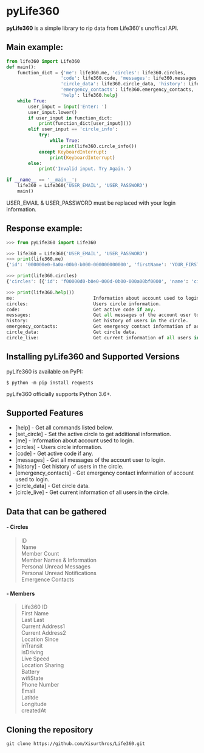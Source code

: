# pyLife360

**pyLife360** is a simple library to rip data from Life360's unoffical API.

## Main example:
```python
from life360 import Life360
def main():
    function_dict = {'me': life360.me, 'circles': life360.circles,
                    'code': life360.code, 'messages': life360.messages,
                    'circle_data': life360.circle_data, 'history': life360.history,
                    'emergency_contacts': life360.emergency_contacts, 'set_circle': life360.set_circle, 
                    'help': life360.help}
    while True:
        user_input = input('Enter: ')
        user_input.lower()
        if user_input in function_dict:
            print(function_dict[user_input]())
        elif user_input == 'circle_info':
            try: 
                while True:
                    print(life360.circle_info())
            except KeyboardInterrupt:
                print(KeyboardInterrupt)
        else:
            print('Invalid input. Try Again.')

if __name__ == '__main__':
    life360 = Life360('USER_EMAIL', 'USER_PASSWORD')
    main()
```
USER_EMAIL & USER_PASSWORD must be replaced with your login information.

## Response example:
```python
>>> from pyLife360 import Life360

>>> life360 = Life360('USER_EMAIL', 'USER_PASSWORD')
>>> print(life360.me)
{'id': '000000e0-0a0a-00b0-b000-000000000000', 'firstName': 'YOUR_FIRST_NAME', 'lastName': 'YOUR_LAST_NAME', 'loginEmail': 'exmaple@email.com', 'loginPhone': '+10000000000', 'avatar': 'https://www.life360.com/img/user_images/000000e0-0a0a-00b0-b000-000000000000/00b00e00-0caa-0000-0000-000d0ea0000b.jpg?fd=2', 'locale': 'en_US', 'language': 'en', 'created': '2022-01-01 12:00:00', 'avatarAuthor': None, 'settings': {'map': {'police': '0', 'fire': '0', 'hospital': '0', 'sexOffenders': '0', 'crime': '0', 'crimeDuration': 'a', 'family': '0', 'advisor': '0', 'placeRadius': '0', 'memberRadius': '0'}, 'alerts': {'crime': '0', 'sound': '0'}, 'zendrive': None, 'locale': 'en_US', 'unitOfMeasure': 'i', 'dateFormat': 'mdy12', 'timeZone': 'America/Chicago'}, 'communications': [{'channel': 'Voice', 'value': '+10000000000', 'type': 'Home'}, {'channel': 'Email', 'value': 'exmaple@email.com', 'type': None}], 'cobranding': []}

>>> print(life360.circles)
{'circles': [{'id': 'f00000d0-b0e0-000d-0b00-000a00bf0000', 'name': 'circle0', 'color': '7f26c2', 'type': 'basic', 'createdAt': '1652100000', 'memberCount': '0', 'unreadMessages': '0', 'unreadNotifications': '0', 'features': {'ownerId': None, 'skuId': None, 'premium': '0', 'locationUpdatesLeft': 0, 'priceMonth': '0', 'priceYear': '0', 'skuTier': None}}, {'id': 'f11111d1-b1e1-111d-1b11-111a11bf1111', 'name': 'circle1', 'color': '7f26c2', 'type': 'basic', 'createdAt': '1652100000', 'memberCount': '0', 'unreadMessages': '0', 'unreadNotifications': '0', 'features': {'ownerId': None, 'skuId': None, 'premium': '0', 'locationUpdatesLeft': 0, 'priceMonth': '0', 'priceYear': '0', 'skuTier': None}}]}

>>> print(life360.help())
me:                             Information about account used to login.
circles:                        Users circle information.
code:                           Get active code if any.
messages:                       Get all messages of the account user to login.
history:                        Get history of users in the circle.
emergency_contacts:             Get emergency contact information of account used to login.
circle_data:                    Get circle data.
circle_live:                    Get current information of all users in the circle.
```

## Installing pyLife360 and Supported Versions

pyLife360 is available on PyPI:

```console
$ python -m pip install requests
```

pyLife360 officially supports Python 3.6+.

## Supported Features
- [help] - Get all commands listed below.
- [set_circle] - Set the active circle to get additional information.
- [me] - Information about account used to login.
- [circles] - Users circle information.
- [code] - Get active code if any.
- [messages] - Get all messages of the account user to login.
- [history] - Get history of users in the circle.
- [emergency_contacts] - Get emergency contact information of account used to login.
- [circle_data] - Get circle data.
- [circle_live] - Get current information of all users in the circle.

## Data that can be gathered
#### - Circles
> ID\
> Name\
> Member Count\
> Member Names & Information\
> Personal Unread Messages\
> Personal Unread Notifications\
> Emergence Contacts

#### - Members
> Life360 ID\
> First Name\
> Last Last\
> Current Address1\
> Current Address2\
> Location Since\
> inTransit\
> isDriving\
> Live Speed\
> Location Sharing\
> Battery\
> wifiState\
> Phone Number\
> Email\
> Latitde\
> Longitude\
> createdAt

## Cloning the repository
```shell
git clone https://github.com/Xisurthros/Life360.git
```